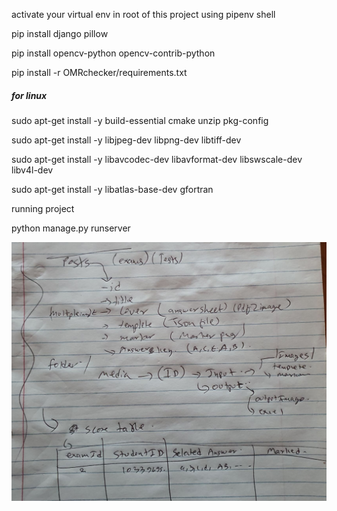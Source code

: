 activate your virtual env in root of this project using pipenv shell

pip install django pillow

pip install opencv-python opencv-contrib-python

pip install -r OMRchecker/requirements.txt

##### for linux

sudo apt-get install -y build-essential cmake unzip pkg-config

sudo apt-get install -y libjpeg-dev libpng-dev libtiff-dev

sudo apt-get install -y libavcodec-dev libavformat-dev libswscale-dev libv4l-dev

sudo apt-get install -y libatlas-base-dev gfortran

running project
 
python manage.py runserver

![architecture](arch.jpg)
